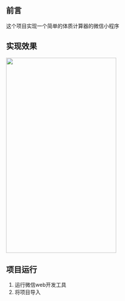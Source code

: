 ## 前言
这个项目实现一个简单的体质计算器的微信小程序
## 实现效果
<img src="https://github.com/caizhenbo/BIM/blob/master/img/exmaple.png" width="300" height="530" alt=""> 

## 项目运行
1. 运行微信web开发工具
2. 将项目导入
